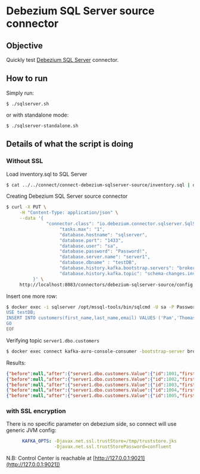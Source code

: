 # Debezium SQL Server source connector



## Objective

Quickly test [Debezium SQL Server](https://docs.confluent.io/current/connect/debezium-connect-sqlserver/index.html#quick-start) connector.




## How to run

Simply run:

```
$ ./sqlserver.sh
```

or with standalone mode:

```
$ ./sqlserver-standalone.sh
```

## Details of what the script is doing

### Without SSL

Load inventory.sql to SQL Server

```bash
$ cat ../../connect/connect-debezium-sqlserver-source/inventory.sql | docker exec -i sqlserver bash -c '/opt/mssql-tools/bin/sqlcmd -U sa -P Password!'
```


Creating Debezium SQL Server source connector

```bash
$ curl -X PUT \
     -H "Content-Type: application/json" \
     --data '{
               "connector.class": "io.debezium.connector.sqlserver.SqlServerConnector",
                    "tasks.max": "1",
                    "database.hostname": "sqlserver",
                    "database.port": "1433",
                    "database.user": "sa",
                    "database.password": "Password!",
                    "database.server.name": "server1",
                    "database.dbname" : "testDB",
                    "database.history.kafka.bootstrap.servers": "broker:9092",
                    "database.history.kafka.topic": "schema-changes.inventory"
          }' \
     http://localhost:8083/connectors/debezium-sqlserver-source/config | jq .
```

Insert one more row:

```bash
$ docker exec -i sqlserver /opt/mssql-tools/bin/sqlcmd -U sa -P Password! << EOF
USE testDB;
INSERT INTO customers(first_name,last_name,email) VALUES ('Pam','Thomas','pam@office.com');
GO
EOF
```

Verifying topic `server1.dbo.customers`


```bash
$ docker exec connect kafka-avro-console-consumer -bootstrap-server broker:9092 --property schema.registry.url=http://schema-registry:8081 --topic server1.dbo.customers --from-beginning --max-messages 5
```

Results:

```json
{"before":null,"after":{"server1.dbo.customers.Value":{"id":1001,"first_name":"Sally","last_name":"Thomas","email":"sally.thomas@acme.com"}},"source":{"version":"0.10.0.Final","connector":"sqlserver","name":"server1","ts_ms":1571914675218,"snapshot":{"string":"true"},"db":"testDB","schema":"dbo","table":"customers","change_lsn":null,"commit_lsn":{"string":"00000025:00000448:0003"},"event_serial_no":null},"op":"r","ts_ms":{"long":1571914675223}}
{"before":null,"after":{"server1.dbo.customers.Value":{"id":1002,"first_name":"George","last_name":"Bailey","email":"gbailey@foobar.com"}},"source":{"version":"0.10.0.Final","connector":"sqlserver","name":"server1","ts_ms":1571914675226,"snapshot":{"string":"true"},"db":"testDB","schema":"dbo","table":"customers","change_lsn":null,"commit_lsn":{"string":"00000025:00000448:0003"},"event_serial_no":null},"op":"r","ts_ms":{"long":1571914675226}}
{"before":null,"after":{"server1.dbo.customers.Value":{"id":1003,"first_name":"Edward","last_name":"Walker","email":"ed@walker.com"}},"source":{"version":"0.10.0.Final","connector":"sqlserver","name":"server1","ts_ms":1571914675231,"snapshot":{"string":"true"},"db":"testDB","schema":"dbo","table":"customers","change_lsn":null,"commit_lsn":{"string":"00000025:00000448:0003"},"event_serial_no":null},"op":"r","ts_ms":{"long":1571914675231}}
{"before":null,"after":{"server1.dbo.customers.Value":{"id":1004,"first_name":"Anne","last_name":"Kretchmar","email":"annek@noanswer.org"}},"source":{"version":"0.10.0.Final","connector":"sqlserver","name":"server1","ts_ms":1571914675231,"snapshot":{"string":"last"},"db":"testDB","schema":"dbo","table":"customers","change_lsn":null,"commit_lsn":{"string":"00000025:00000448:0003"},"event_serial_no":null},"op":"r","ts_ms":{"long":1571914675231}}
{"before":null,"after":{"server1.dbo.customers.Value":{"id":1005,"first_name":"Pam","last_name":"Thomas","email":"pam@office.com"}},"source":{"version":"0.10.0.Final","connector":"sqlserver","name":"server1","ts_ms":1571914677337,"snapshot":{"string":"false"},"db":"testDB","schema":"dbo","table":"customers","change_lsn":{"string":"00000025:00000518:0003"},"commit_lsn":{"string":"00000025:00000518:0005"},"event_serial_no":{"long":1}},"op":"c","ts_ms":{"long":1571914683147}}
```

### with SSL encryption

There is no specific parameter on debezium side, so connect will use generic JVM config:

```yml
      KAFKA_OPTS: -Djavax.net.ssl.trustStore=/tmp/truststore.jks
                  -Djavax.net.ssl.trustStorePassword=confluent
```

N.B: Control Center is reachable at [http://127.0.0.1:9021](http://127.0.0.1:9021])

